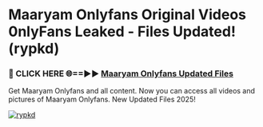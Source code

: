 # Maaryam Onlyfans Original Videos 0nlyFans Leaked - Files Updated! (rypkd)

<h3>🔴 CLICK HERE 🌐==►► <a href="https://tinyurl.com/2m67pmp6" rel="nofollow">Maaryam Onlyfans Updated Files</a></h3>

Get Maaryam Onlyfans and all content. Now you can access all videos and pictures of Maaryam Onlyfans. New Updated Files 2025!

[![rypkd](https://i.imgur.com/H4QAA4z.gif)](https://tinyurl.com/2m67pmp6)